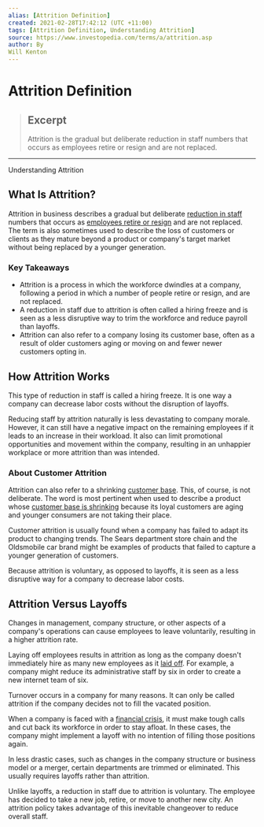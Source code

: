 ```yaml
---
alias: [Attrition Definition]
created: 2021-02-28T17:42:12 (UTC +11:00)
tags: [Attrition Definition, Understanding Attrition]
source: https://www.investopedia.com/terms/a/attrition.asp
author: By
Will Kenton
---
```


# Attrition Definition

> ## Excerpt
> Attrition is the gradual but deliberate reduction in staff numbers that occurs as employees retire or resign and are not replaced.

---

Understanding Attrition
## What Is Attrition?

Attrition in business describes a gradual but deliberate [reduction in staff](https://www.investopedia.com/articles/pf/09/lay-off-staff.asp) numbers that occurs as [employees retire or resign](https://www.investopedia.com/terms/c/contra-proferentem-rule.asp) and are not replaced. The term is also sometimes used to describe the loss of customers or clients as they mature beyond a product or company's target market without being replaced by a younger generation.

### Key Takeaways

-   Attrition is a process in which the workforce dwindles at a company, following a period in which a number of people retire or resign, and are not replaced.
-   A reduction in staff due to attrition is often called a hiring freeze and is seen as a less disruptive way to trim the workforce and reduce payroll than layoffs.
-   Attrition can also refer to a company losing its customer base, often as a result of older customers aging or moving on and fewer newer customers opting in.

## How Attrition Works

This type of reduction in staff is called a hiring freeze. It is one way a company can decrease labor costs without the disruption of layoffs.

Reducing staff by attrition naturally is less devastating to company morale. However, it can still have a negative impact on the remaining employees if it leads to an increase in their workload. It also can limit promotional opportunities and movement within the company, resulting in an unhappier workplace or more attrition than was intended.

### About Customer Attrition

Attrition can also refer to a shrinking [customer base](https://www.investopedia.com/articles/financialcareers/06/targetclients.asp). This, of course, is not deliberate. The word is most pertinent when used to describe a product whose [customer base is shrinking](https://www.investopedia.com/terms/c/churnrate.asp) because its loyal customers are aging and younger consumers are not taking their place.

Customer attrition is usually found when a company has failed to adapt its product to changing trends. The Sears department store chain and the Oldsmobile car brand might be examples of products that failed to capture a younger generation of customers.

Because attrition is voluntary, as opposed to layoffs, it is seen as a less disruptive way for a company to decrease labor costs.

## Attrition Versus Layoffs

Changes in management, company structure, or other aspects of a company's operations can cause employees to leave voluntarily, resulting in a higher attrition rate.

Laying off employees results in attrition as long as the company doesn't immediately hire as many new employees as it [laid off](https://www.investopedia.com/terms/l/layoff.asp). For example, a company might reduce its administrative staff by six in order to create a new internet team of six.

Turnover occurs in a company for many reasons. It can only be called attrition if the company decides not to fill the vacated position.

When a company is faced with a [financial crisis](https://www.investopedia.com/articles/investing/041415/investing-crisis-high-riskhigh-reward-strategy.asp), it must make tough calls and cut back its workforce in order to stay afloat. In these cases, the company might implement a layoff with no intention of filling those positions again.

In less drastic cases, such as changes in the company structure or business model or a merger, certain departments are trimmed or eliminated. This usually requires layoffs rather than attrition.

Unlike layoffs, a reduction in staff due to attrition is voluntary. The employee has decided to take a new job, retire, or move to another new city. An attrition policy takes advantage of this inevitable changeover to reduce overall staff.
